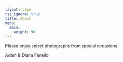 ```yaml
---
layout: page
rss_ignore: true
title: About
menu:
  main:
    weight: 90
---
```


Please enjoy select photographs from special occasions.

Adam & Diana Fanello
